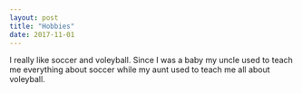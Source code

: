 ```yaml
---
layout: post
title: "Hobbies"
date: 2017-11-01
---
```


I really like soccer and voleyball. Since I was a baby my uncle used to teach me everything about soccer while my aunt used to teach me all about voleyball. 
